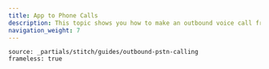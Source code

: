 ```yaml
---
title: App to Phone Calls
description: This topic shows you how to make an outbound voice call from your app.
navigation_weight: 7
---
```


```tabbed_content
source: _partials/stitch/guides/outbound-pstn-calling
frameless: true
```
